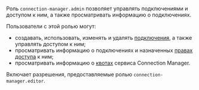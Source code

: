 Роль `connection-manager.admin` позволяет управлять подключениями и доступом к ним, а также просматривать информацию о подключениях.

Пользователи с этой ролью могут:
* создавать, использовать, изменять и удалять [подключения](../../metadata-hub/concepts/connection-manager.md), а также управлять доступом к ним;
* просматривать информацию о подключениях и назначенных [правах доступа](../../iam/concepts/access-control/index.md) к ним;
* просматривать информацию о [квотах](../../metadata-hub/concepts/limits.md) сервиса Connection Manager.

Включает разрешения, предоставляемые ролью `connection-manager.editor`.